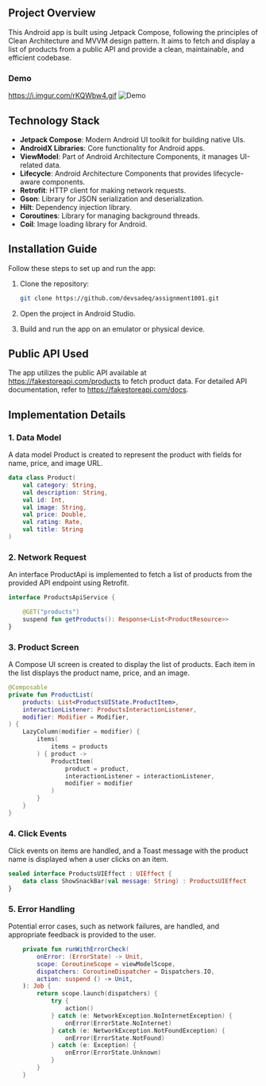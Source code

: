 ## Project Overview

This Android app is built using Jetpack Compose, following the principles of Clean Architecture and MVVM design pattern. It aims to fetch and display a list of products from a public API and provide a clean, maintainable, and efficient codebase.

### Demo 
https://i.imgur.com/rKQWbw4.gif
![Demo](https://i.imgur.com/rKQWbw4.gif)

## Technology Stack

- **Jetpack Compose**: Modern Android UI toolkit for building native UIs.
- **AndroidX Libraries**: Core functionality for Android apps.
- **ViewModel**: Part of Android Architecture Components, it manages UI-related data.
- **Lifecycle**: Android Architecture Components that provides lifecycle-aware components.
- **Retrofit**: HTTP client for making network requests.
- **Gson**: Library for JSON serialization and deserialization.
- **Hilt**: Dependency injection library.
- **Coroutines**: Library for managing background threads.
- **Coil**: Image loading library for Android.

## Installation Guide

Follow these steps to set up and run the app:

1. Clone the repository:

   ```bash
   git clone https://github.com/devsadeq/assignment1001.git
2. Open the project in Android Studio.

3. Build and run the app on an emulator or physical device.


## Public API Used
The app utilizes the public API available at https://fakestoreapi.com/products to fetch product data. For detailed API documentation, refer to https://fakestoreapi.com/docs.

## Implementation Details
### 1. Data Model
A data model Product is created to represent the product with fields for name, price, and image URL.
```kotlin
data class Product(
    val category: String,
    val description: String,
    val id: Int,
    val image: String,
    val price: Double,
    val rating: Rate,
    val title: String
)
```
### 2. Network Request
An interface ProductApi is implemented to fetch a list of products from the provided API endpoint using Retrofit.

```kotlin
interface ProductsApiService {

    @GET("products")
    suspend fun getProducts(): Response<List<ProductResource>>
}
```
### 3. Product Screen
A Compose UI screen is created to display the list of products. Each item in the list displays the product name, price, and an image.
```kotlin
@Composable
private fun ProductList(
    products: List<ProductsUIState.ProductItem>,
    interactionListener: ProductsInteractionListener,
    modifier: Modifier = Modifier,
) {
    LazyColumn(modifier = modifier) {
        items(
            items = products
        ) { product ->
            ProductItem(
                product = product,
                interactionListener = interactionListener,
                modifier = modifier
            )
        }
    }
}
```
### 4. Click Events
Click events on items are handled, and a Toast message with the product name is displayed when a user clicks on an item.
```kotlin
sealed interface ProductsUIEffect : UIEffect {
    data class ShowSnackBar(val message: String) : ProductsUIEffect
}
```

### 5. Error Handling
Potential error cases, such as network failures, are handled, and appropriate feedback is provided to the user.
```kotlin
    private fun runWithErrorCheck(
        onError: (ErrorState) -> Unit,
        scope: CoroutineScope = viewModelScope,
        dispatchers: CoroutineDispatcher = Dispatchers.IO,
        action: suspend () -> Unit,
    ): Job {
        return scope.launch(dispatchers) {
            try {
                action()
            } catch (e: NetworkException.NoInternetException) {
                onError(ErrorState.NoInternet)
            } catch (e: NetworkException.NotFoundException) {
                onError(ErrorState.NotFound)
            } catch (e: Exception) {
                onError(ErrorState.Unknown)
            }
        }
    }
```
